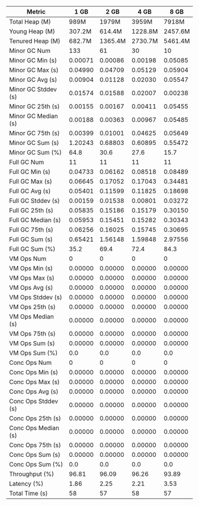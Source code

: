 | Metric | 1 GB | 2 GB | 4 GB | 8 GB |
|------|----|----|----|----|
| Total Heap (M) | 989M | 1979M | 3959M | 7918M |
| Young Heap (M) | 307.2M | 614.4M | 1228.8M | 2457.6M |
| Tenured Heap (M) | 682.7M | 1365.4M | 2730.7M | 5461.4M |
| Minor GC Num | 133 | 61 | 30 | 10 |
| Minor GC Min (s) | 0.00071 | 0.00086 | 0.00198 | 0.05085 |
| Minor GC Max (s) | 0.04990 | 0.04709 | 0.05129 | 0.05904 |
| Minor GC Avg (s) | 0.00904 | 0.01128 | 0.02030 | 0.05547 |
| Minor GC Stddev (s) | 0.01574 | 0.01588 | 0.02007 | 0.00238 |
| Minor GC 25th (s) | 0.00155 | 0.00167 | 0.00411 | 0.05455 |
| Minor GC Median (s) | 0.00188 | 0.00363 | 0.00967 | 0.05485 |
| Minor GC 75th (s) | 0.00399 | 0.01001 | 0.04625 | 0.05649 |
| Minor GC Sum (s) | 1.20243 | 0.68803 | 0.60895 | 0.55472 |
| Minor GC Sum (%) | 64.8 | 30.6 | 27.6 | 15.7 |
| Full GC Num | 11 | 11 | 11 | 11 |
| Full GC Min (s) | 0.04733 | 0.06162 | 0.08518 | 0.08489 |
| Full GC Max (s) | 0.06645 | 0.17052 | 0.17043 | 0.34481 |
| Full GC Avg (s) | 0.05401 | 0.11599 | 0.11825 | 0.18698 |
| Full GC Stddev (s) | 0.00159 | 0.01538 | 0.00801 | 0.03272 |
| Full GC 25th (s) | 0.05835 | 0.15186 | 0.15179 | 0.30150 |
| Full GC Median (s) | 0.05953 | 0.15451 | 0.15282 | 0.30343 |
| Full GC 75th (s) | 0.06256 | 0.16025 | 0.15745 | 0.30695 |
| Full GC Sum (s) | 0.65421 | 1.56148 | 1.59848 | 2.97556 |
| Full GC Sum (%) | 35.2 | 69.4 | 72.4 | 84.3 |
| VM Ops Num | 0 | 0 | 0 | 0 |
| VM Ops Min (s) | 0.00000 | 0.00000 | 0.00000 | 0.00000 |
| VM Ops Max (s) | 0.00000 | 0.00000 | 0.00000 | 0.00000 |
| VM Ops Avg (s) | 0.00000 | 0.00000 | 0.00000 | 0.00000 |
| VM Ops Stddev (s) | 0.00000 | 0.00000 | 0.00000 | 0.00000 |
| VM Ops 25th (s) | 0.00000 | 0.00000 | 0.00000 | 0.00000 |
| VM Ops Median (s) | 0.00000 | 0.00000 | 0.00000 | 0.00000 |
| VM Ops 75th (s) | 0.00000 | 0.00000 | 0.00000 | 0.00000 |
| VM Ops Sum (s) | 0.00000 | 0.00000 | 0.00000 | 0.00000 |
| VM Ops Sum (%) | 0.0 | 0.0 | 0.0 | 0.0 |
| Conc Ops Num | 0 | 0 | 0 | 0 |
| Conc Ops Min (s) | 0.00000 | 0.00000 | 0.00000 | 0.00000 |
| Conc Ops Max (s) | 0.00000 | 0.00000 | 0.00000 | 0.00000 |
| Conc Ops Avg (s) | 0.00000 | 0.00000 | 0.00000 | 0.00000 |
| Conc Ops Stddev (s) | 0.00000 | 0.00000 | 0.00000 | 0.00000 |
| Conc Ops 25th (s) | 0.00000 | 0.00000 | 0.00000 | 0.00000 |
| Conc Ops Median (s) | 0.00000 | 0.00000 | 0.00000 | 0.00000 |
| Conc Ops 75th (s) | 0.00000 | 0.00000 | 0.00000 | 0.00000 |
| Conc Ops Sum (s) | 0.00000 | 0.00000 | 0.00000 | 0.00000 |
| Conc Ops Sum (%) | 0.0 | 0.0 | 0.0 | 0.0 |
| Throughput (%) | 96.81 | 96.09 | 96.26 | 93.89 |
| Latency (%) | 1.86 | 2.25 | 2.21 | 3.53 |
| Total Time (s) | 58 | 57 | 58 | 57 |
